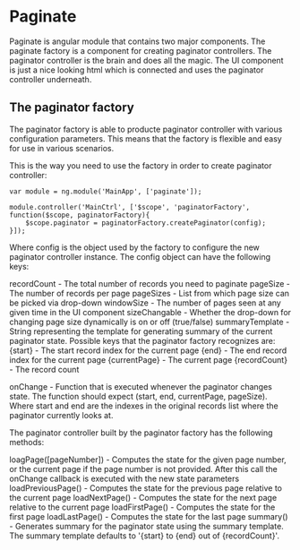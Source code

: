 Paginate
========

Paginate is angular module that contains two major components. The paginate factory is a component for creating paginator controllers. The paginator controller is the brain and does all the magic.  The UI component is just a nice looking html which is connected and uses the paginator controller underneath.

The paginator factory
-----
The paginator factory is able to producte paginator controller with various configuration parameters. This means that the factory is flexible and easy for use in various scenarios.

This is the way you need to use the factory in order to create paginator controller:

```
var module = ng.module('MainApp', ['paginate']);

module.controller('MainCtrl', ['$scope', 'paginatorFactory', function($scope, paginatorFactory){
	$scope.paginator = paginatorFactory.createPaginator(config);
}]);
```

Where config is the object used by the factory to configure the new paginator controller instance. The config object can have the following keys:

recordCount - The total number of records you need to paginate
pageSize - The number of records per page
pageSizes - List from which page size can be picked via drop-down
windowSize - The number of pages seen at any given time in the UI component
sizeChangable - Whether the drop-down for changing page size dynamically is on or off (true/false)
summaryTemplate - String representing the template for generating summary of the current paginator state. Possible keys that the paginator factory recognizes are:
{start} - The start record index for the current page
{end} - The end record index for the current page
{currentPage} - The current page
{recordCount} - The record count

onChange - Function that is executed whenever the paginator changes state. The function should expect (start, end, currentPage, pageSize). Where start and end are the indexes in the original records list where the paginator currently looks at.

The paginator controller built by the paginator factory has the following methods:

loagPage([pageNumber]) - Computes the state for the given page number, or the current page if the page number is not provided. After this call the onChange callback is executed with the new state parameters
loadPreviousPage() - Computes the state for the previous page relative to the current page
loadNextPage() - Computes the state for the next page relative to the current page
loadFirstPage() - Computes the state for the first page
loadLastPage() - Computes the state for the last page
summary() - Generates summary for the paginator state using the summary template. The summary template defaults to '{start} to {end} out of {recordCount}'.
